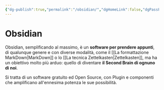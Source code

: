 ```yaml
---
{"dg-publish":true,"permalink":"/obsidian/","dgHomeLink":false,"dgPassFrontmatter":false}
---
```


# Obsidian
Obsidian, semplificando al massimo, è un **software per prendere appunti**, di qualunque genere e con diverse modalità, come il [[La formattazione MarkDown|MarkDown]] o lo [[La tecnica Zettelkasten|Zettelkasten]], ma ha un obiettivo molto più arduo: quello di diventare **il Second Brain di ognuno di noi**.

Si tratta di un software gratuito ed Open Source, con Plugin e componenti che amplificano all'ennesima potenza le sue possibilità.